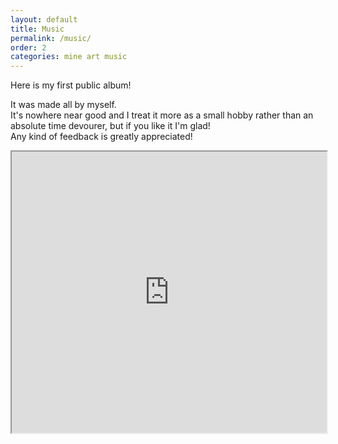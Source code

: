 ```yaml
---
layout: default
title: Music
permalink: /music/
order: 2
categories: mine art music
---
```


Here is my first public album!

It was made all by myself.\
It's nowhere near good and I treat it more as a small hobby rather than an absolute time devourer, but if you like it I'm glad!\
Any kind of feedback is greatly appreciated!

<iframe width="100%" height="450" src="https://www.bandlab.com/embed/collection/?id=2709bff8-40d0-ef11-88cf-000d3a930a2c" allowfullscreen></iframe>
